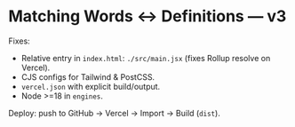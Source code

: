 
# Matching Words ↔ Definitions — v3

Fixes:
- Relative entry in `index.html`: `./src/main.jsx` (fixes Rollup resolve on Vercel).
- CJS configs for Tailwind & PostCSS.
- `vercel.json` with explicit build/output.
- Node >=18 in `engines`.

Deploy: push to GitHub → Vercel → Import → Build (`dist`).
